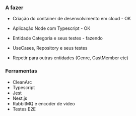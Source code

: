 ### A fazer
- Criação do container de desenvolvimento em cloud - OK
- Aplicação Node com Typescript - OK
- Entidade Categoria e seus testes - fazendo
- UseCases, Repository e seus testes

- Repetir para outras entidades (Genre, CastMember etc)

### Ferramentas
- CleanArc
- Typescript
- Jest
- Nest.js
- RabbitMQ e encoder de vídeo
- Testes E2E
